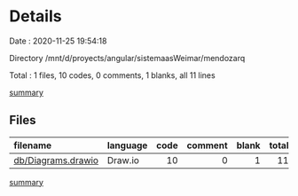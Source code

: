 # Details

Date : 2020-11-25 19:54:18

Directory /mnt/d/proyects/angular/sistemaasWeimar/mendozarq

Total : 1 files,  10 codes, 0 comments, 1 blanks, all 11 lines

[summary](results.md)

## Files
| filename | language | code | comment | blank | total |
| :--- | :--- | ---: | ---: | ---: | ---: |
| [db/Diagrams.drawio](/db/Diagrams.drawio) | Draw.io | 10 | 0 | 1 | 11 |

[summary](results.md)